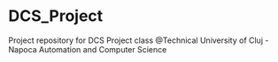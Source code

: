 # DCS_Project
Project repository for DCS Project class @Technical University of Cluj - Napoca Automation and Computer Science

